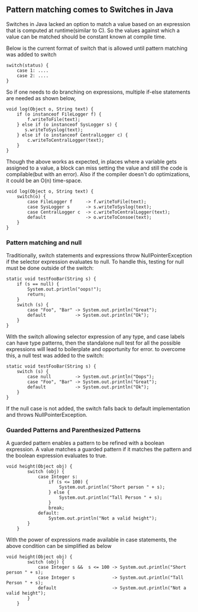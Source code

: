 ## Pattern matching comes to Switches in Java

Switches in Java lacked an option to match a value based on an expression that is computed at runtime(similar to C). So the values against which a value can be matched should be constant known at compile time.

Below is the current format of switch that is allowed until pattern matching was added to switch

```
switch(status) {
    case 1: ....
    case 2: ....
}
```

So if one needs to do branching on expressions, multiple if-else statements are needed as shown below,

```
void log(Object o, String text) {
    if (o instanceof FileLogger f) {
        f.writeToFile(text);
    } else if (o instanceof SysLogger s) {
       s.writeToSyslog(text);
    } else if (o instanceof CentralLogger c) {
        c.writeToCentralLogger(text);
    }
}
```

Though the above works as expected, in places where a variable gets assigned to a value, a block can miss setting the value and still the code is compilable(but with an error). Also if the compiler doesn't do optimizations, it could be an O(n) time-space.


```
void log(Object o, String text) {
    switch(o) {
        case FileLogger f     -> f.writeToFile(text);
        case SysLogger s      -> s.writeToSyslog(text);
        case CentralLogger c  -> c.writeToCentralLogger(text);
        default               -> o.writeToConsoe(text);
    }
}
```

### Pattern matching and null

Traditionally, switch statements and expressions throw NullPointerException if the selector expression evaluates to null. To handle this, testing for null must be done outside of the switch:

```
static void testFooBar(String s) {
    if (s == null) {
        System.out.println("oops!");
        return;
    }
    switch (s) {
        case "Foo", "Bar" -> System.out.println("Great");
        default           -> System.out.println("Ok");
    }
}
```

With the switch allowing selector expression of any type, and case labels can have type patterns, then the standalone null test for all the possible expressions will lead to boilerplate and opportunity for error. to overcome this, a null test was added to the switch:

```
static void testFooBar(String s) {
    switch (s) {
        case null         -> System.out.println("Oops");
        case "Foo", "Bar" -> System.out.println("Great");
        default           -> System.out.println("Ok");
    }
}
```

If the null case is not added, the switch falls back to default implementation and throws NullPointerException.

### Guarded Patterns and Parenthesized Patterns

A guarded pattern enables a pattern to be refined with a boolean expression. A value matches a guarded pattern if it matches the pattern and the boolean expression evaluates to true.

```
void height(Object obj) {
        switch (obj) {
            case Integer s:
                if (s <= 100) {
                    System.out.println("Short person " + s);
                } else {
                    System.out.println("Tall Person " + s);
                }
                break;
            default:
                System.out.println("Not a valid height");
        }
    }
```
With the power of expressions made available in case statements, the above condition can be simplified as below

```
void height(Object obj) {
        switch (obj) {
            case Integer s &&  s <= 100 -> System.out.println("Short person " + s);
            case Integer s              -> System.out.println("Tall Person " + s);
            default                     -> System.out.println("Not a valid height");
        }
    }
```


